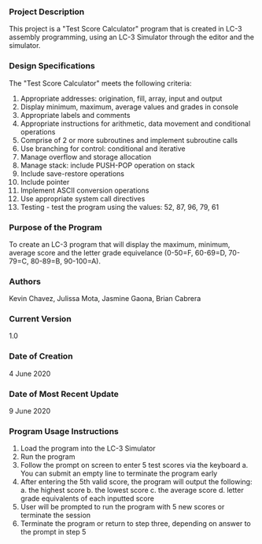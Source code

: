 ### Project Description
This project is a "Test Score Calculator" program that is created in LC-3 assembly programming, using an LC-3 Simulator through the editor and the simulator.

### Design Specifications
The "Test Score Calculator" meets the following criteria:
1. Appropriate addresses: origination, fill, array, input and output
2. Display minimum, maximum, average values and grades in console
3. Appropriate labels and comments
4. Appropriate instructions for arithmetic, data movement and conditional operations
5. Comprise of 2 or more subroutines and implement subroutine calls
6. Use branching for control: conditional and iterative
7. Manage overflow and storage allocation
8. Manage stack: include PUSH-POP operation on stack
9. Include save-restore operations
10. Include pointer
11. Implement ASCII conversion operations
12. Use appropriate system call directives
13. Testing - test the program using the values: 52, 87, 96, 79, 61

### Purpose of the Program
To create an LC-3 program that will display the maximum, minimum, average score and the letter grade equivelance (0-50=F, 60-69=D, 70-79=C, 80-89=B, 90-100=A).

### Authors
Kevin Chavez, Julissa Mota, Jasmine Gaona, Brian Cabrera

### Current Version
1.0

### Date of Creation
4 June 2020

### Date of Most Recent Update
9 June 2020

### Program Usage Instructions
  1. Load the program into the LC-3 Simulator
  2. Run the program
  3. Follow the prompt on screen to enter 5 test scores via the keyboard
    a. You can submit an empty line to terminate the program early
  4. After entering the 5th valid score, the program will output the following:
    a. the highest score
    b. the lowest score
    c. the average score
    d. letter grade equivalents of each inputted score
  5. User will be prompted to run the program with 5 new scores or terminate the session
  6. Terminate the program or return to step three, depending on answer to the prompt in step 5

